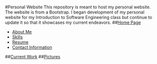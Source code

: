 #Personal Website
   This repository is meant to host my personal website. The website is from a Bootstrap. I began development of my personal website for my Introduction to Software Engineering class but continue to update it so that it showcases my current endeavors.
##[Home Page]( http://memamdie.github.io/ )
 - [About Me]( http://memamdie.github.io/#about-me )
 - [Skills]( http://memamdie.github.io/#skills )
 - [Resume]( http://memamdie.github.io/#resume )
 - [Contact Information]( http://memamdie.github.io/#contact-info )

##[Current Work](http://memamdie.github.io/present.html)
##[Pictures](http://memamdie.github.io/pictures.html)
